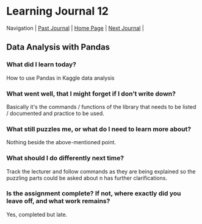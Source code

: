 # Learning Journal 12

Navigation | [Past Journal](../Class-11/README.md) | [Home Page](../README.md) | [Next Journal](../Class-13/README.md) |

## Data Analysis with Pandas

### What did I learn today?

How to use Pandas in Kaggle data analysis

### What went well, that I might forget if I don’t write down?

Basically it's the commands / functions of the library that needs to be listed / documented and practice to be used.

### What still puzzles me, or what do I need to learn more about?

Nothing beside the above-mentioned point.

### What should I do differently next time?

Track the lecturer and follow commands as they are being explained so the puzzling parts could be asked about n has further clarifications.

### Is the assignment complete? If not, where exactly did you leave off, and what work remains?

Yes, completed but late.
